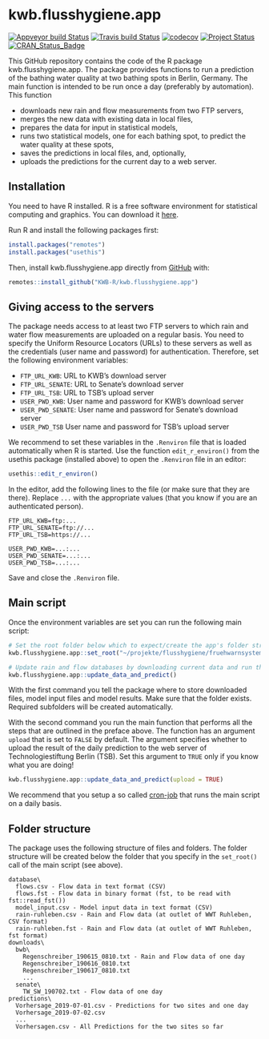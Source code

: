 
<!-- README.md is generated from README.Rmd. Please edit that file -->

# kwb.flusshygiene.app

[![Appveyor build Status](https://ci.appveyor.com/api/projects/status/github/KWB-R/kwb.flusshygiene.app?branch=master&svg=true)](https://ci.appveyor.com/project/KWB-R/kwb-flusshygiene-app/branch/master)
[![Travis build Status](https://travis-ci.org/KWB-R/kwb.flusshygiene.app.svg?branch=master)](https://travis-ci.org/KWB-R/kwb.flusshygiene.app)
[![codecov](https://codecov.io/github/KWB-R/kwb.flusshygiene.app/branch/master/graphs/badge.svg)](https://codecov.io/github/KWB-R/kwb.flusshygiene.app)
[![Project Status](https://img.shields.io/badge/lifecycle-experimental-orange.svg)](https://www.tidyverse.org/lifecycle/#experimental)
[![CRAN\_Status\_Badge](https://www.r-pkg.org/badges/version/kwb.flusshygiene.app)]()

This GitHub repository contains the code of the R package
kwb.flusshygiene.app. The package provides functions to run a prediction
of the bathing water quality at two bathing spots in Berlin, Germany.
The main function is intended to be run once a day (preferably by
automation). This function

  - downloads new rain and flow measurements from two FTP servers,
  - merges the new data with existing data in local files,
  - prepares the data for input in statistical models,
  - runs two statistical models, one for each bathing spot, to predict
    the water quality at these spots,
  - saves the predictions in local files, and, optionally,
  - uploads the predictions for the current day to a web server.

## Installation

You need to have R installed. R is a free software environment for
statistical computing and graphics. You can download it
[here](https://cran.uni-muenster.de/).

Run R and install the following packages first:

``` r
install.packages("remotes")
install.packages("usethis")
```

Then, install kwb.flusshygiene.app directly from
[GitHub](https://github.com/) with:

``` r
remotes::install_github("KWB-R/kwb.flusshygiene.app")
```

## Giving access to the servers

The package needs access to at least two FTP servers to which rain and
water flow measurements are uploaded on a regular basis. You need to
specify the Uniform Resource Locators (URLs) to these servers as well as
the credentials (user name and password) for authentication. Therefore,
set the following environment variables:

  - `FTP_URL_KWB`: URL to KWB’s download server
  - `FTP_URL_SENATE`: URL to Senate’s download server
  - `FTP_URL_TSB`: URL to TSB’s upload server
  - `USER_PWD_KWB`: User name and password for KWB’s download server
  - `USER_PWD_SENATE`: User name and password for Senate’s download
    server
  - `USER_PWD_TSB` User name and password for TSB’s upload server

We recommend to set these variables in the `.Renviron` file that is
loaded automatically when R is started. Use the function
`edit_r_environ()` from the usethis package (installed above) to open
the `.Renviron` file in an editor:

``` r
usethis::edit_r_environ()
```

In the editor, add the following lines to the file (or make sure that
they are there). Replace `...` with the appropriate values (that you
know if you are an authenticated person).

    FTP_URL_KWB=ftp:...
    FTP_URL_SENATE=ftp://...
    FTP_URL_TSB=https://...
    
    USER_PWD_KWB=...:...
    USER_PWD_SENATE=...:...
    USER_PWD_TSB=...:...

Save and close the `.Renviron` file.

## Main script

Once the environment variables are set you can run the following main
script:

``` r
# Set the root folder below which to expect/create the app's folder structure
kwb.flusshygiene.app::set_root("~/projekte/flusshygiene/fruehwarnsystem")

# Update rain and flow databases by downloading current data and run the model
kwb.flusshygiene.app::update_data_and_predict()
```

With the first command you tell the package where to store downloaded
files, model input files and model results. Make sure that the folder
exists. Required subfolders will be created automatically.

With the second command you run the main function that performs all the
steps that are outlined in the preface above. The function has an
argument `upload` that is set to `FALSE` by default. The argument
specifies whether to upload the result of the daily prediction to the
web server of Technologiestiftung Berlin (TSB). Set this argument to
`TRUE` only if you know what you are doing\!

``` r
kwb.flusshygiene.app::update_data_and_predict(upload = TRUE)
```

We recommend that you setup a so called
[cron-job](https://en.wikipedia.org/wiki/Cron) that runs the main script
on a daily basis.

## Folder structure

The package uses the following structure of files and folders. The
folder structure will be created below the folder that you specify in
the `set_root()` call of the main script (see above).

    database\
      flows.csv - Flow data in text format (CSV)
      flows.fst - Flow data in binary format (fst, to be read with fst::read_fst())
      model_input.csv - Model input data in text format (CSV)
      rain-ruhleben.csv - Rain and Flow data (at outlet of WWT Ruhleben, CSV format)
      rain-ruhleben.fst - Rain and Flow data (at outlet of WWT Ruhleben, fst format)
    downloads\
      bwb\
        Regenschreiber_190615_0810.txt - Rain and Flow data of one day
        Regenschreiber_190616_0810.txt
        Regenschreiber_190617_0810.txt
        ...
      senate\
        TW_SW_190702.txt - Flow data of one day
    predictions\
      Vorhersage_2019-07-01.csv - Predictions for two sites and one day
      Vorhersage_2019-07-02.csv
      ...
      Vorhersagen.csv - All Predictions for the two sites so far
